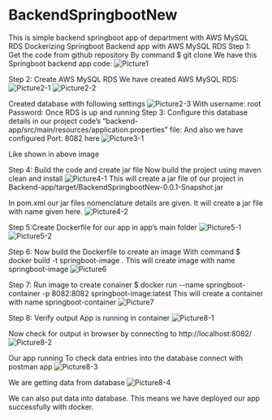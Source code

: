 # BackendSpringbootNew
This is simple backend springboot app of department with AWS MySQL RDS
Dockerizing Springboot Backend app with AWS MySQL RDS
Step 1: Get the code from github repository
By command
$ git clone 
We have this Springboot backend app code:
![Picture1](https://user-images.githubusercontent.com/117855172/225542079-fa0e8f65-70e6-4239-bb95-de98dc92dd82.jpg)

Step 2: Create AWS MySQL RDS
We have created AWS MySQL RDS:  
![Picture2-1](https://user-images.githubusercontent.com/117855172/225552182-c15a0012-1993-46e9-b734-c49dad2af03b.jpg)
![Picture2-2](https://user-images.githubusercontent.com/117855172/225552281-670f9765-1c91-45c6-94f4-8d82324657a9.png)

Created database with following settings
![Picture2-3](https://user-images.githubusercontent.com/117855172/225552321-4810b484-5da5-4919-8c18-3f25333c4dd0.jpg)
With username: root
Password: <enter-your-password>
Once RDS is up and running
Step 3: Configure this database details in our project code’s “backend-app/src/main/resources/application.properties” file:
And also we have configured Port: 8082 here
![Picture3-1](https://user-images.githubusercontent.com/117855172/225552466-1093d7d9-e590-472e-b636-5300d18bbdbf.jpg)
 
Like shown in above image





Step 4: Build the code and create jar file
Now build the project using maven clean and install
![Picture4-1](https://user-images.githubusercontent.com/117855172/225552531-41c5d834-a855-452b-83de-095dabe69075.jpg)
This will create a jar file of our project in Backend-app/target/BackendSpringbootNew-0.0.1-Snapshot.jar

In pom.xml our jar files nomenclature details are given. It will create a jar file with name given here.
![Picture4-2](https://user-images.githubusercontent.com/117855172/225552704-d9d60fc4-3cc4-4f31-89c3-13cd4be3b286.jpg)

Step 5:Create Dockerfile for our app in app’s main folder
![Picture5-1](https://user-images.githubusercontent.com/117855172/225552724-21a4b17c-3d1f-4d42-8399-5e25f1476a7d.jpg)
![Picture5-2](https://user-images.githubusercontent.com/117855172/225552750-fa968eb8-dbd5-45f1-adaa-ad4b14630982.jpg)

 
Step 6: Now build the Dockerfile to create an image With command
$ docker build -t springboot-image .
This will create image with name springboot-image
![Picture6](https://user-images.githubusercontent.com/117855172/225552791-9b2228ea-408c-4e9f-b063-5ebadad85246.jpg)
 
Step 7: Run image to create conainer
$ docker run --name springboot-container -p 8082:8082 springboot-image:latest
This will create a container with name springboot-container
![Picture7](https://user-images.githubusercontent.com/117855172/225552835-611a7a4a-f34a-41fa-a6a6-b3d110521f35.jpg)
 
Step 8: Verify output
App is running in container
![Picture8-1](https://user-images.githubusercontent.com/117855172/225552863-1598f7d7-dbea-4e6e-809c-25652347b83e.jpg)
 
Now check for output in browser by connecting to http://localhost:8082/
![Picture8-2](https://user-images.githubusercontent.com/117855172/225552891-f6a9eda8-ba86-45ab-a29e-7c8e46d3c821.jpg)
 
Our app running
To check data entries into the database connect with postman app
![Picture8-3](https://user-images.githubusercontent.com/117855172/225552937-dfa071fb-f07a-4c04-a290-f9b904ef5923.jpg)
 
We are getting data from database
![Picture8-4](https://user-images.githubusercontent.com/117855172/225552971-df8c7b8e-9f07-42b5-8736-0f0061b234ab.jpg)
 
We can also put data into database.
This means we have deployed our app successfully with docker.


